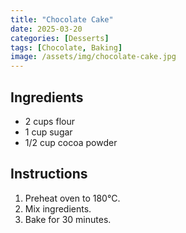 ```yaml
---
title: "Chocolate Cake"
date: 2025-03-20
categories: [Desserts]
tags: [Chocolate, Baking]
image: /assets/img/chocolate-cake.jpg
---
```


## Ingredients
- 2 cups flour
- 1 cup sugar
- 1/2 cup cocoa powder

## Instructions
1. Preheat oven to 180°C.
2. Mix ingredients.
3. Bake for 30 minutes.
